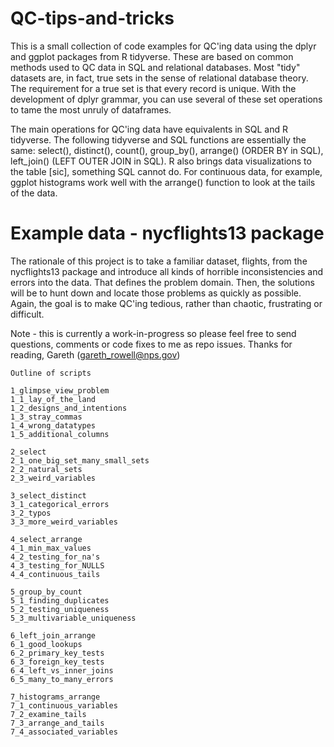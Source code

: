 # QC-tips-and-tricks

This is a small collection of code examples for QC'ing data using the dplyr and ggplot packages from R tidyverse. These are based on common methods used to QC data in SQL and relational databases. Most "tidy" datasets are, in fact, true sets in the sense of relational database theory. The requirement for a true set is that every record is unique. With the development of dplyr grammar, you can use several of these set operations to tame the most unruly of dataframes.

The main operations for QC'ing data have equivalents in SQL and R tidyverse. The following tidyverse and SQL functions are essentially the same: select(), distinct(), count(), group_by(), arrange() (ORDER BY in SQL), left_join() (LEFT OUTER JOIN in SQL). R also brings data visualizations to the table [sic], something SQL cannot do. For continuous data, for example, ggplot histograms work well with the arrange() function to look at the tails of the data. 

# Example data - nycflights13 package

The rationale of this project is to take a familiar dataset, flights, from the nycflights13 package and introduce all kinds of horrible inconsistencies and errors into the data. That defines the problem domain. Then, the solutions will be to hunt down and locate those problems as quickly as possible. Again, the goal is to make QC'ing tedious, rather than chaotic, frustrating or difficult.

Note - this is currently a work-in-progress so please feel free to send questions, comments or code fixes to me as repo issues. Thanks for reading, Gareth (gareth_rowell@nps.gov)


    Outline of scripts

    1_glimpse_view_problem
    1_1_lay_of_the_land
    1_2_designs_and_intentions
    1_3_stray_commas
    1_4_wrong_datatypes
    1_5_additional_columns
    
    2_select
    2_1_one_big_set_many_small_sets
    2_2_natural_sets
    2_3_weird_variables 
    
    3_select_distinct
    3_1_categorical_errors
    3_2_typos
    3_3_more_weird_variables 
    
    4_select_arrange
    4_1_min_max_values
    4_2_testing_for_na's
    4_3_testing_for_NULLS
    4_4_continuous_tails
    
    5_group_by_count
    5_1_finding_duplicates 
    5_2_testing_uniqueness
    5_3_multivariable_uniqueness
    
    6_left_join_arrange
    6_1_good_lookups
    6_2_primary_key_tests
    6_3_foreign_key_tests
    6_4_left_vs_inner_joins
    6_5_many_to_many_errors
    
    7_histograms_arrange
    7_1_continuous_variables
    7_2_examine_tails
    7_3_arrange_and_tails
    7_4_associated_variables


      





